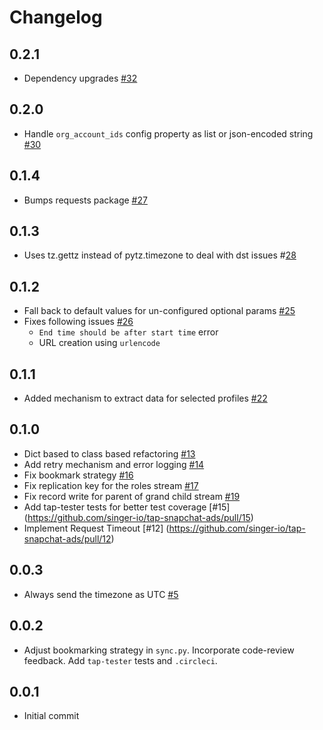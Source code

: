 # Changelog

## 0.2.1
  * Dependency upgrades [#32](https://github.com/singer-io/tap-snapchat-ads/pull/31)

## 0.2.0
  * Handle `org_account_ids` config property as list or json-encoded string [#30](https://github.com/singer-io/tap-snapchat-ads/pull/30)

## 0.1.4
  * Bumps requests package [#27](https://github.com/singer-io/tap-snapchat-ads/pull/27)

## 0.1.3
  * Uses tz.gettz instead of pytz.timezone to deal with dst issues #[28](https://github.com/singer-io/tap-snapchat-ads/pull/28)

## 0.1.2
  * Fall back to default values for un-configured optional params [#25](https://github.com/singer-io/tap-snapchat-ads/pull/25)
  * Fixes following issues [#26](https://github.com/singer-io/tap-snapchat-ads/pull/26)
    * `End time should be after start time` error
    *  URL creation using `urlencode`

## 0.1.1
  * Added mechanism to extract data for selected profiles [#22](https://github.com/singer-io/tap-snapchat-ads/pull/22)

## 0.1.0
  * Dict based to class based refactoring [#13](https://github.com/singer-io/tap-snapchat-ads/pull/13)
  * Add retry mechanism and error logging [#14](https://github.com/singer-io/tap-snapchat-ads/pull/14)
  * Fix bookmark strategy [#16](https://github.com/singer-io/tap-snapchat-ads/pull/16)
  * Fix replication key for the roles stream [#17](https://github.com/singer-io/tap-snapchat-ads/pull/17)
  * Fix record write for parent of grand child stream [#19](https://github.com/singer-io/tap-snapchat-ads/pull/19)
  * Add tap-tester tests for better test coverage [#15] (https://github.com/singer-io/tap-snapchat-ads/pull/15)
  * Implement Request Timeout [#12] (https://github.com/singer-io/tap-snapchat-ads/pull/12)

## 0.0.3
  * Always send the timezone as UTC [#5](https://github.com/singer-io/tap-snapchat-ads/pull/5)

## 0.0.2
  * Adjust bookmarking strategy in `sync.py`. Incorporate code-review feedback. Add `tap-tester` tests and `.circleci`.

## 0.0.1
  * Initial commit

